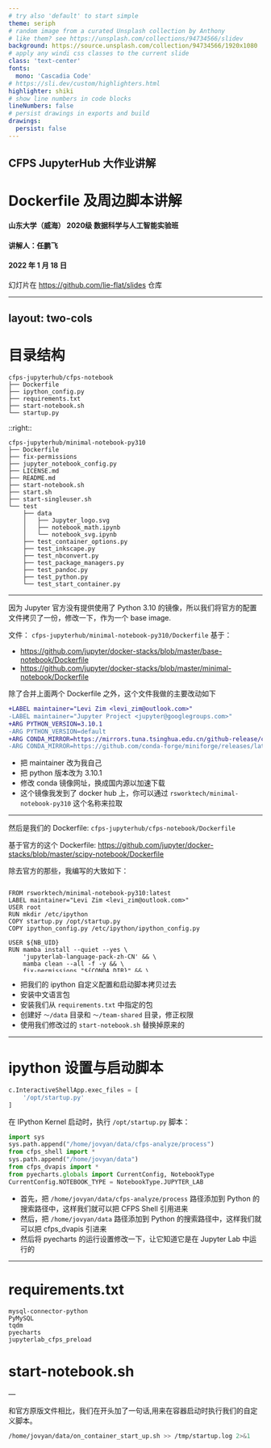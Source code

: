 ```yaml
---
# try also 'default' to start simple
theme: seriph
# random image from a curated Unsplash collection by Anthony
# like them? see https://unsplash.com/collections/94734566/slidev
background: https://source.unsplash.com/collection/94734566/1920x1080
# apply any windi css classes to the current slide
class: 'text-center'
fonts:
  mono: 'Cascadia Code'
# https://sli.dev/custom/highlighters.html
highlighter: shiki
# show line numbers in code blocks
lineNumbers: false
# persist drawings in exports and build
drawings:
  persist: false
---
```


## CFPS JupyterHub 大作业讲解

# Dockerfile 及周边脚本讲解

#### 山东大学（威海） 2020级 数据科学与人工智能实验班

#### 讲解人：任鹏飞

#### 2022 年 1 月 18 日

幻灯片在 https://github.com/lie-flat/slides 仓库

---
layout: two-cols
---

# 目录结构

```
cfps-jupyterhub/cfps-notebook
├── Dockerfile
├── ipython_config.py
├── requirements.txt
├── start-notebook.sh
└── startup.py
```

::right::

```
cfps-jupyterhub/minimal-notebook-py310
├── Dockerfile
├── fix-permissions
├── jupyter_notebook_config.py
├── LICENSE.md
├── README.md
├── start-notebook.sh
├── start.sh
├── start-singleuser.sh
└── test
    ├── data
    │   ├── Jupyter_logo.svg
    │   ├── notebook_math.ipynb
    │   └── notebook_svg.ipynb
    ├── test_container_options.py
    ├── test_inkscape.py
    ├── test_nbconvert.py
    ├── test_package_managers.py
    ├── test_pandoc.py
    ├── test_python.py
    └── test_start_container.py
```


---

因为 Jupyter 官方没有提供使用了 Python 3.10 的镜像，所以我们将官方的配置文件拷贝了一份，修改一下，作为一个 base image.

文件： `cfps-jupyterhub/minimal-notebook-py310/Dockerfile`
基于： 
- https://github.com/jupyter/docker-stacks/blob/master/base-notebook/Dockerfile
- https://github.com/jupyter/docker-stacks/blob/master/minimal-notebook/Dockerfile

除了合并上面两个 Dockerfile 之外，这个文件我做的主要改动如下


```diff
+LABEL maintainer="Levi Zim <levi_zim@outlook.com>"
-LABEL maintainer="Jupyter Project <jupyter@googlegroups.com>"
+ARG PYTHON_VERSION=3.10.1
-ARG PYTHON_VERSION=default
+ARG CONDA_MIRROR=https://mirrors.tuna.tsinghua.edu.cn/github-release/conda-forge/miniforge/LatestRelease
-ARG CONDA_MIRROR=https://github.com/conda-forge/miniforge/releases/latest/download
```

- 把 maintainer 改为我自己
- 把 python 版本改为 3.10.1
- 修改 conda 镜像网址，换成国内源以加速下载
- 这个镜像我发到了 docker hub 上，你可以通过 `rsworktech/minimal-notebook-py310` 这个名称来拉取

---

然后是我们的 Dockerfile: `cfps-jupyterhub/cfps-notebook/Dockerfile`

基于官方的这个 Dockerfile: https://github.com/jupyter/docker-stacks/blob/master/scipy-notebook/Dockerfile

除去官方的那些，我编写的大致如下：

<div style="height: 20ch;overflow: scroll">

```docker
FROM rsworktech/minimal-notebook-py310:latest
LABEL maintainer="Levi Zim <levi_zim@outlook.com>"
USER root
RUN mkdir /etc/ipython
COPY startup.py /opt/startup.py
COPY ipython_config.py /etc/ipython/ipython_config.py

USER ${NB_UID}
RUN mamba install --quiet --yes \
    'jupyterlab-language-pack-zh-CN' && \
    mamba clean --all -f -y && \
    fix-permissions "${CONDA_DIR}" && \
    fix-permissions "/home/${NB_USER}"

COPY requirements.txt /tmp/requirements.txt
RUN pip3 install --no-cache -r /tmp/requirements.txt
RUN mkdir "/home/${NB_USER}/data" && \
    fix-permissions "/home/${NB_USER}/data" && \
    mkdir "/home/${NB_USER}/team-shared" && \
    fix-permissions "/home/${NB_USER}/team-shared"

USER root
COPY start-notebook.sh /usr/local/bin

USER ${NB_UID}
WORKDIR "${HOME}"
```

</div>

- 把我们的 ipython 自定义配置和启动脚本拷贝过去
- 安装中文语言包
- 安装我们从 `requirements.txt` 中指定的包
- 创建好 `～/data` 目录和 `～/team-shared` 目录，修正权限
- 使用我们修改过的 `start-notebook.sh` 替换掉原来的

---

# ipython 设置与启动脚本

```python
c.InteractiveShellApp.exec_files = [
    '/opt/startup.py'
]
```

在 IPython Kernel 启动时，执行 `/opt/startup.py` 脚本：

```python
import sys
sys.path.append("/home/jovyan/data/cfps-analyze/process")
from cfps_shell import *
sys.path.append("/home/jovyan/data")
from cfps_dvapis import *
from pyecharts.globals import CurrentConfig, NotebookType
CurrentConfig.NOTEBOOK_TYPE = NotebookType.JUPYTER_LAB
```

- 首先，把 `/home/jovyan/data/cfps-analyze/process` 路径添加到 Python 的搜索路径中，这样我们就可以把 CFPS Shell 引用进来
- 然后，把 `/home/jovyan/data` 路径添加到 Python 的搜索路径中，这样我们就可以把 cfps_dvapis 引进来
- 然后将 pyecharts 的运行设置修改一下，让它知道它是在 Jupyter Lab 中运行的

---

# requirements.txt

```
mysql-connector-python
PyMySQL
tqdm
pyecharts
jupyterlab_cfps_preload
```

# start-notebook.sh

—

和官方原版文件相比，我们在开头加了一句话,用来在容器启动时执行我们的自定义脚本。

```bash
/home/jovyan/data/on_container_start_up.sh >> /tmp/startup.log 2>&1
```